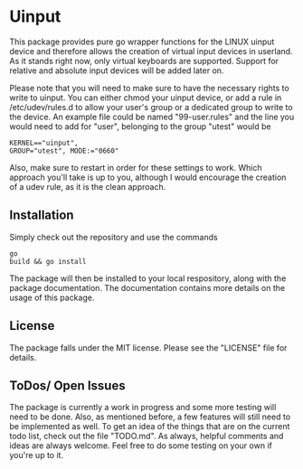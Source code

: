 Uinput
======

This package provides pure go wrapper functions for the LINUX uinput device and therefore allows the creation of virtual input devices in userland. As it stands right now, only virtual keyboards are supported. Support for relative and absolute input devices will be added later on.

Please note that you will need to make sure to have the necessary rights to write to uinput. You can either chmod your uinput device, or add a rule in /etc/udev/rules.d to allow your user's group or a dedicated group to write to the device. An example file could be named "99-user.rules" and the line you would need to add for "user", belonging to the group "utest" would be <pre><code>KERNEL=="uinput", GROUP="utest", MODE:="0660"</code></pre> Also, make sure to restart in order for these settings to work. Which approach you'll take is up to you, although I would encourage the creation of a udev rule, as it is the clean approach.

Installation
-------------
Simply check out the repository and use the commands <pre><code>go build && go install</code></pre> The package will then be installed to your local respository, along with the package documentation. The documentation contains more details on the usage of this package. 

License
--------
The package falls under the MIT license. Please see the "LICENSE" file for details.

ToDos/ Open Issues
------------------
The package is currently a work in progress and some more testing will need to be done. Also, as mentioned before, a few features will still need to be implemented as well. To get an idea of the things that are on the current todo list, check out the file "TODO.md". As always, helpful comments and ideas are always welcome. Feel free to do some testing on your own if you're up to it.

